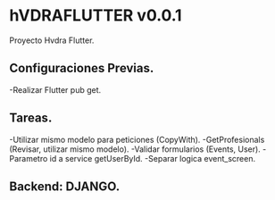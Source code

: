 # hVDRAFLUTTER v0.0.1

Proyecto Hvdra Flutter.

## Configuraciones Previas.

-Realizar Flutter pub get.

## Tareas.
-Utilizar mismo modelo para peticiones (CopyWith).
-GetProfesionals (Revisar, utilizar mismo modelo).
-Validar formularios (Events, User).
-Parametro id a service getUserById.
-Separar logica event_screen.


## Backend: DJANGO.

<!-- - [Lab: Write your first Flutter app](https://docs.flutter.dev/get-started/codelab)
- [Cookbook: Useful Flutter samples](https://docs.flutter.dev/cookbook) -->

